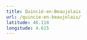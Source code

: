 ```yaml
---
title: Quincié-en-Beaujolais
url: /quincie-en-beaujolais/
latitude: 46.118
longitude: 4.615
---
```

